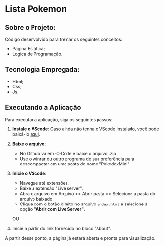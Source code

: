 # Lista Pokemon 

## Sobre o Projeto:
Código desenvolvido para treinar os seguintes conceitos:
- Pagina Estática;
- Logica de Programação.
  
## Tecnologia Empregada:
- Html;
- Css;
- Js.
  
## Executando a Aplicação

Para executar a aplicação, siga os seguintes passos:

1. **Instale o VScode**: Caso ainda não tenha o VScode instalado, você pode baixá-lo [aqui](https://code.visualstudio.com/download).
   
2. **Baixe o arquivo**:
   - No Github vá em <>Code e baixe o arquivo .zip
   - Use o winrar ou outro programa de sua preferência para descompactar em uma pasta de nome "PokedexMini"
     
3. **Inicie o VScode**:
   - Navegue até extensões.
   - Baixe a extensão "Live server".
   - Abra o arquivo em Arquivo >> Abrir pasta >> Selecione a pasta do arquivo baixado
   - Clique com o botão direito no arquivo `index.html` e selecione a opção **"Abrir com Live Server"**.
  
   OU

1. Inicie a partir do link fornecido no bloco "About". 
     
A partir desse ponto, a página já estará aberta e pronta para visualização.
